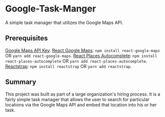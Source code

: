 # Google-Task-Manger
A simple task manager that utilizes the Google Maps API. 

## Prerequisites
[Google Maps API Key](https://developers.google.com/places/web-service/get-api-key). 
[React Google Maps](https://github.com/tomchentw/react-google-maps): `npm install react-google-maps` OR `yarn add react-google-maps`. 
[React Places Autocomplete](https://www.npmjs.com/package/react-places-autocomplete): `npm install react-places-autocomplete` OR `yarn add react-places-autocomplete`. 
[Reactstrap](https://reactstrap.github.io/): `npm install reactstrap` OR `yarn add reactstrap`. 

## Summary
This project was built as part of a large organization's hiring process. It is a fairly simple task manager that allows the user to search for particular locations via the Google Maps API and embed that location into his or her task.
